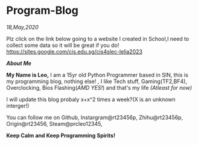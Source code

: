 # Program-Blog






*18,May,2020*




Plz click on the link below going to a website I created in School,I need to collect some data so it will be great if you do!
https://sites.google.com/cis.edu.sg/cis4slec-lelia2023







***About Me***

**My Name is Leo,**
I am a 15yr old Python Programmer based in SIN, this is my programming blog, nothing else! , I like Tech stuff, Gaming(TF2,BF4), Overclocking, Bios Flashing(*AMD YES!*) and that's my life *(Atleast for now)*



I will update this blog probaly x+x^2 times a week?(X is an unknown interger!)




You can follow me on Github, Instargram@rt23456p, Zhihu@rt23456p, Origin@rt23456, Steam@prcleo12345,

**Keep Calm and Keep Programming Spirits!**
